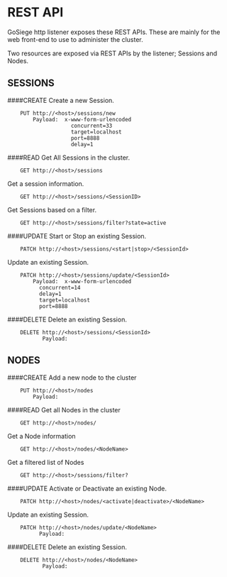 REST API
========
GoSiege http listener exposes these REST APIs. These are mainly for the web front-end to use to administer the cluster. 

Two resources are exposed via REST APIs by the listener; Sessions and Nodes.


SESSIONS
--------
####CREATE
Create a new Session.   
```
    PUT http://<host>/sessions/new
        Payload:  x-www-form-urlencoded
                    concurrent=33
                    target=localhost
                    port=8888
                    delay=1
```

####READ
Get All Sessions in the cluster.  
```
    GET http://<host>/sessions  
```

Get a session information.  
```
    GET http://<host>/sessions/<SessionID> 
```  

Get Sessions based on a filter.  
```    
    GET http://<host>/sessions/filter?state=active
```
   

####UPDATE
Start or Stop an existing Session.
```
    PATCH http://<host>/sessions/<start|stop>/<SessionId>
```
Update an existing Session.
```
    PATCH http://<host>/sessions/update/<SessionId>
        Payload:  x-www-form-urlencoded
          concurrent=14
          delay=1
          target=localhost
          port=8888
```


####DELETE
Delete an existing Session.
```
    DELETE http://<host>/sessions/<SessionId>
           Payload:  
```



NODES
-------
####CREATE
Add a new node to the cluster  
```
    PUT http://<host>/nodes
        Payload:  
```

####READ
Get all Nodes in the cluster
```   
    GET http://<host>/nodes/
```
Get a Node information

```
    GET http://<host>/nodes/<NodeName>
```
Get a filtered list of Nodes
```
    GET http://<host>/sessions/filter?
```

####UPDATE
Activate or Deactivate an existing Node.
```
    PATCH http://<host>/nodes/<activate|deactivate>/<NodeName>
```
Update an existing Session.
```
    PATCH http://<host>/nodes/update/<NodeName>
          Payload:  
```


####DELETE
Delete an existing Session.
```
    DELETE http://<host>/nodes/<NodeName>
           Payload:  
```

